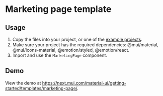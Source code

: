 # Marketing page template

## Usage

<!-- #default-branch-switch -->

1. Copy the files into your project, or one of the [example projects](https://github.com/mui/material-ui/tree/next/examples).
2. Make sure your project has the required dependencies: @mui/material, @mui/icons-material, @emotion/styled, @emotion/react.
3. Import and use the `MarketingPage` component.

## Demo

<!-- #default-branch-switch -->

View the demo at https://next.mui.com/material-ui/getting-started/templates/marketing-page/.
